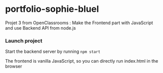 # portfolio-sophie-bluel
Projet 3 from OpenClassrooms : Make the Frontend part with JavaScript and use Backend API from node.js

### Launch project

Start the backend server by running `npm start`

The frontend is vanilla JavaScript, so you can directly run index.html in the browser
